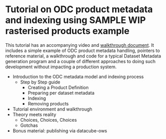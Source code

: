 # Tutorial on ODC product metadata and indexing using SAMPLE WIP rasterised products example

This tutorial has an accompanying video and [walkthrough document](docs/walkthrough.md). It includes a simple example of
ODC product metadata handling, pointers to reference material, a walkthrough and code for a typical
Dataset Metadata generation program and a couple of different approaches to doing such development
without impacting a production system.

* Introduction to the ODC metadata model and indexing process
  * Step by Step guide
    * Creating a Product Definition
    * Preparing per dataset metadata
    * Indexing
    * Removing products
* Tutorial environment and walkthrough
* Theory meets reality
  * Choices, Choices, Choices
  * Gotchas
* Bonus material: publishing via datacube-ows

